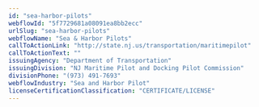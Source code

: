 ```yaml
---
id: "sea-harbor-pilots"
webflowId: "5f7729681a08091ea8bb2ecc"
urlSlug: "sea-harbor-pilots"
webflowName: "Sea & Harbor Pilots"
callToActionLink: "http://state.nj.us/transportation/maritimepilot"
callToActionText: ""
issuingAgency: "Department of Transportation"
issuingDivision: "NJ Maritime Pilot and Docking Pilot Commission"
divisionPhone: "(973) 491-7693"
webflowIndustry: "Sea and Harbor Pilot"
licenseCertificationClassification: "CERTIFICATE/LICENSE"
---
```

